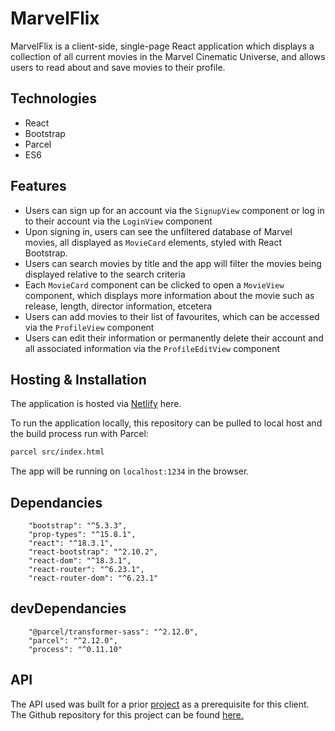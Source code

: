 # MarvelFlix

MarvelFlix is a client-side, single-page React application which displays a collection of all current movies in the Marvel Cinematic Universe, and allows users to read about and save movies to their profile.

## Technologies
- React
- Bootstrap
- Parcel
- ES6

## Features
- Users can sign up for an account via the `SignupView` component or log in to their account via the `LoginView` component
- Upon signing in, users can see the unfiltered database of Marvel movies, all displayed as `MovieCard` elements, styled with React Bootstrap. 
- Users can search movies by title and the app will filter the movies being displayed relative to the search criteria
- Each `MovieCard` component can be clicked to open a `MovieView` component, which displays more information about the movie such as release, length, director information, etcetera
- Users can add movies to their list of favourites, which can be accessed via the `ProfileView` component
- Users can edit their information or permanently delete their account and all associated information via the `ProfileEditView` component

## Hosting & Installation 
The application is hosted via [Netlify](marvelflixdb.netlify.app) here.

To run the application locally, this repository can be pulled to local host and the build process run with Parcel:

```bash
parcel src/index.html
```
The app will be running on `localhost:1234` in the browser.

## Dependancies
```
    "bootstrap": "^5.3.3",
    "prop-types": "^15.8.1",
    "react": "^18.3.1",
    "react-bootstrap": "^2.10.2",
    "react-dom": "^18.3.1",
    "react-router": "^6.23.1",
    "react-router-dom": "^6.23.1"
```
## devDependancies
```
    "@parcel/transformer-sass": "^2.12.0",
    "parcel": "^2.12.0",
    "process": "^0.11.10"
```



## API

The API used was built for a prior [project](https://movie-api-v2dh.onrender.com) as a prerequisite for this client. The Github repository for this project can be found [here.](https://github.com/berteeny/Movie_API)
